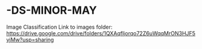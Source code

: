 # -DS-MINOR-MAY
Image Classification
Link to images folder: https://drive.google.com/drive/folders/1QXAqfljorqo72Z6uWqqMrON3HJF5vjMw?usp=sharing
